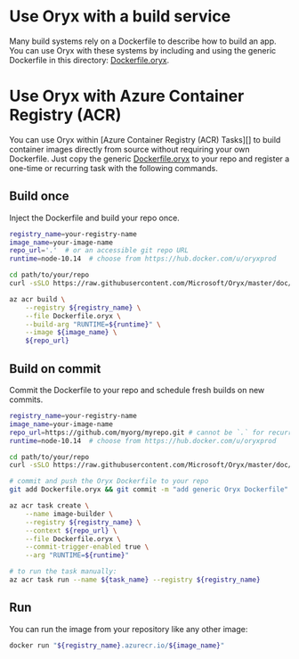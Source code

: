 # Use Oryx with a build service

Many build systems rely on a Dockerfile to describe how to build an app. You
can use Oryx with these systems by including and using the generic Dockerfile
in this directory: [Dockerfile.oryx][].

# Use Oryx with Azure Container Registry (ACR)

You can use Oryx within [Azure Container Registry (ACR) Tasks][] to build
container images directly from source without requiring your own Dockerfile.
Just copy the generic [Dockerfile.oryx][] to your repo and register a
one-time or recurring task with the following commands.

[Azure Container Registry Tasks]: https://docs.microsoft.com/en-us/azure/container-registry/container-registry-tasks-overview
[Dockerfile.oryx]: ./Dockerfile.oryx

## Build once

Inject the Dockerfile and build your repo once.

```bash
registry_name=your-registry-name
image_name=your-image-name
repo_url='.'  # or an accessible git repo URL
runtime=node-10.14  # choose from https://hub.docker.com/u/oryxprod

cd path/to/your/repo
curl -sSLO https://raw.githubusercontent.com/Microsoft/Oryx/master/doc/acr/Dockerfile.oryx

az acr build \
    --registry ${registry_name} \
    --file Dockerfile.oryx \
    --build-arg "RUNTIME=${runtime}" \
    --image ${image_name} \
    ${repo_url}
```

## Build on commit

Commit the Dockerfile to your repo and schedule fresh builds on new commits.

```bash
registry_name=your-registry-name
image_name=your-image-name
repo_url=https://github.com/myorg/myrepo.git # cannot be `.` for recurring task
runtime=node-10.14  # choose from https://hub.docker.com/u/oryxprod

cd path/to/your/repo
curl -sSLO https://raw.githubusercontent.com/Microsoft/Oryx/master/doc/acr/Dockerfile.oryx

# commit and push the Oryx Dockerfile to your repo
git add Dockerfile.oryx && git commit -m "add generic Oryx Dockerfile" && git push

az acr task create \
    --name image-builder \
    --registry ${registry_name} \
    --context ${repo_url} \
    --file Dockerfile.oryx \
    --commit-trigger-enabled true \
    --arg "RUNTIME=${runtime}"

# to run the task manually:
az acr task run --name ${task_name} --registry ${registry_name}
```

## Run

You can run the image from your repository like any other image:

```bash
docker run "${registry_name}.azurecr.io/${image_name}"
```
